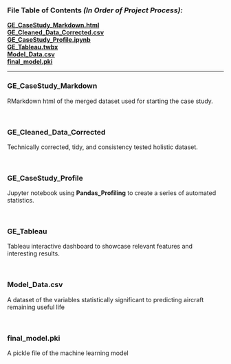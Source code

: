 ### File Table of Contents *(In Order of Project Process):*

**[GE_CaseStudy_Markdown.html](#ge_casestudy_markdown)**<br>
**[GE_Cleaned_Data_Corrected.csv](#ge_data_corrected)**<br>
**[GE_CaseStudy_Profile.ipynb](#ge_casestudy_profile)**<br>
**[GE_Tableau.twbx](#ge_tableau)**<br>
**[Model_Data.csv](#Model_Data.csv)**<br>
**[final_model.pki](#final_model.pki)**<br>


***


### GE_CaseStudy_Markdown 

RMarkdown html of the merged dataset used for starting the case study.

<br>

### GE_Cleaned_Data_Corrected 

 Technically corrected, tidy, and consistency tested holistic dataset.

<br>

### GE_CaseStudy_Profile

 Jupyter notebook using **Pandas_Profiling** to create a series of automated statistics.

<br>

### GE_Tableau

 Tableau interactive dashboard to showcase relevant features and interesting results.

<br>

### Model_Data.csv

 A dataset of the variables statistically significant to predicting aircraft remaining useful life

<br>

### final_model.pki

 A pickle file of the machine learning model

<br>
